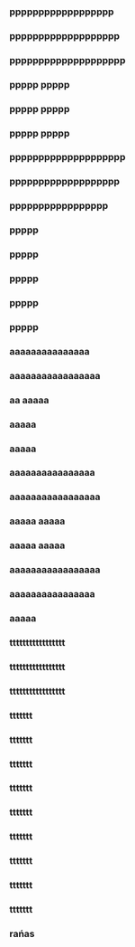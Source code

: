 ###
### pppppppppppppppppp
### ppppppppppppppppppp
### pppppppppppppppppppp
### ppppp          ppppp            
### ppppp          ppppp
### ppppp          ppppp
### pppppppppppppppppppp
### ppppppppppppppppppp
### ppppppppppppppppp
### ppppp
### ppppp
### ppppp
### ppppp      
### ppppp 

###  aaaaaaaaaaaaaaa
### aaaaaaaaaaaaaaaaa
### aa          aaaaa
###             aaaaa
###             aaaaa
###  aaaaaaaaaaaaaaaa
### aaaaaaaaaaaaaaaaa
### aaaaa       aaaaa
### aaaaa       aaaaa
### aaaaaaaaaaaaaaaaa
###  aaaaaaaaaaaaaaaa
###             aaaaa   

### ttttttttttttttttt
### ttttttttttttttttt   
### ttttttttttttttttt
###     ttttttt
###     ttttttt
###     ttttttt
###     ttttttt
###     ttttttt
###     ttttttt
###     ttttttt
###     ttttttt
###     ttttttt

###  rańas
